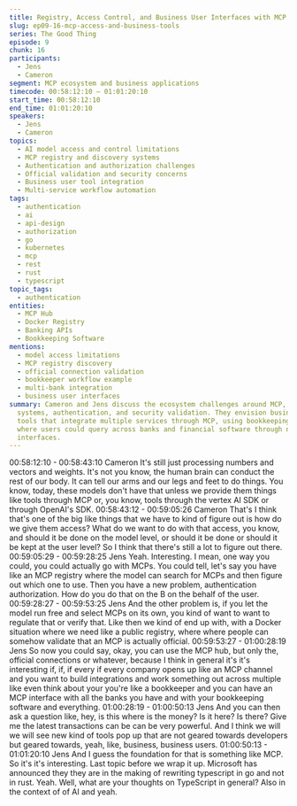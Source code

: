 ```yaml
---
title: Registry, Access Control, and Business User Interfaces with MCP
slug: ep09-16-mcp-access-and-business-tools
series: The Good Thing
episode: 9
chunk: 16
participants:
  - Jens
  - Cameron
segment: MCP ecosystem and business applications
timecode: 00:58:12:10 – 01:01:20:10
start_time: 00:58:12:10
end_time: 01:01:20:10
speakers:
  - Jens
  - Cameron
topics:
  - AI model access and control limitations
  - MCP registry and discovery systems
  - Authentication and authorization challenges
  - Official validation and security concerns
  - Business user tool integration
  - Multi-service workflow automation
tags:
  - authentication
  - ai
  - api-design
  - authorization
  - go
  - kubernetes
  - mcp
  - rest
  - rust
  - typescript
topic_tags:
  - authentication
entities:
  - MCP Hub
  - Docker Registry
  - Banking APIs
  - Bookkeeping Software
mentions:
  - model access limitations
  - MCP registry discovery
  - official connection validation
  - bookkeeper workflow example
  - multi-bank integration
  - business user interfaces
summary: Cameron and Jens discuss the ecosystem challenges around MCP, including registry
  systems, authentication, and security validation. They envision business-focused
  tools that integrate multiple services through MCP, using bookkeeping as an example
  where users could query across banks and financial software through natural language
  interfaces.
---
```


00:58:12:10 - 00:58:43:10
Cameron
It's still just processing numbers and vectors and weights. It's not you know, the human brain
can conduct the rest of our body. It can tell our arms and our legs and feet to do things. You
know, today, these models don't have that unless we provide them things like tools through
MCP or, you know, tools through the vertex AI SDK or through OpenAI's SDK.
00:58:43:12 - 00:59:05:26
Cameron
That's I think that's one of the big like things that we have to kind of figure out is how do we give
them access? What do we want to do with that access, you know, and should it be done on the
model level, or should it be done or should it be kept at the user level? So I think that there's still
a lot to figure out there.
00:59:05:29 - 00:59:28:25
Jens
Yeah. Interesting. I mean, one way you could, you could actually go with MCPs. You could tell,
let's say you have like an MCP registry where the model can search for MCPs and then figure
out which one to use. Then you have a new problem, authentication authorization. How do you
do that on the B on the behalf of the user.
00:59:28:27 - 00:59:53:25
Jens
And the other problem is, if you let the model run free and select MCPs on its own, you kind of
want to want to regulate that or verify that. Like then we kind of end up with, with a Docker
situation where we need like a public registry, where where people can somehow validate that
an MCP is actually official.
00:59:53:27 - 01:00:28:19
Jens
So now you could say, okay, you can use the MCP hub, but only the, official connections or
whatever, because I think in general it's it's interesting if, if, if every if every company opens up
like an MCP channel and you want to build integrations and work something out across multiple
like even think about your you're like a bookkeeper and you can have an MCP interface with all
the banks you have and with your bookkeeping software and everything.
01:00:28:19 - 01:00:50:13
Jens
And you can then ask a question like, hey, is this where is the money? Is it here? Is there? Give
me the latest transactions can be can be very powerful. And I think we will we will see new kind
of tools pop up that are not geared towards developers but geared towards, yeah, like,
business, business users.
01:00:50:13 - 01:01:20:10
Jens
And I guess the foundation for that is something like MCP. So it's it's interesting. Last topic
before we wrap it up. Microsoft has announced they they are in the making of rewriting
typescript in go and not in rust. Yeah. Well, what are your thoughts on TypeScript in general?
Also in the context of of AI and yeah.
